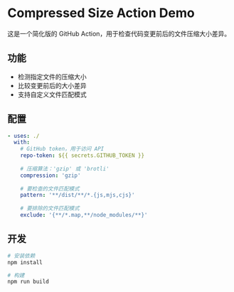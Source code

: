 # Compressed Size Action Demo

这是一个简化版的 GitHub Action，用于检查代码变更前后的文件压缩大小差异。

## 功能

- 检测指定文件的压缩大小
- 比较变更前后的大小差异
- 支持自定义文件匹配模式

## 配置

```yaml
- uses: ./
  with:
    # GitHub token，用于访问 API
    repo-token: ${{ secrets.GITHUB_TOKEN }}
    
    # 压缩算法：'gzip' 或 'brotli'
    compression: 'gzip'
    
    # 要检查的文件匹配模式
    pattern: '**/dist/**/*.{js,mjs,cjs}'
    
    # 要排除的文件匹配模式
    exclude: '{**/*.map,**/node_modules/**}'
```

## 开发

```bash
# 安装依赖
npm install

# 构建
npm run build
```